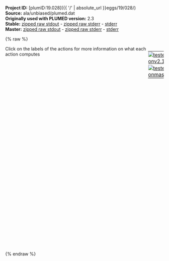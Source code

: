 **Project ID:** [plumID:19.028]({{ '/' | absolute_url }}eggs/19/028/)  
**Source:** ala/unbiased/plumed.dat  
**Originally used with PLUMED version:** 2.3  
**Stable:** [zipped raw stdout](plumed.dat.plumed.stdout.txt.zip) - [zipped raw stderr](plumed.dat.plumed.stderr.txt.zip) - [stderr](plumed.dat.plumed.stderr)  
**Master:** [zipped raw stdout](plumed.dat.plumed_master.stdout.txt.zip) - [zipped raw stderr](plumed.dat.plumed_master.stderr.txt.zip) - [stderr](plumed.dat.plumed_master.stderr)  

{% raw %}
<div style="width: 100%; float:left">
<div style="width: 90%; float:left" id="value_details_data/ala/unbiased/plumed.dat"> Click on the labels of the actions for more information on what each action computes </div>
<div style="width: 10%; float:left"><table><tr><td style="padding:1px"><a href="plumed.dat.plumed.stderr"><img src="https://img.shields.io/badge/v2.10-passing-green.svg" alt="tested onv2.10" /></a></td></tr><tr><td style="padding:1px"><a href="plumed.dat.plumed_master.stderr"><img src="https://img.shields.io/badge/master-passing-green.svg" alt="tested onmaster" /></a></td></tr></table></div></div>
<pre style="width=97%;">
<b name="data/ala/unbiased/plumed.datphi" onclick='showPath("data/ala/unbiased/plumed.dat","data/ala/unbiased/plumed.datphi","data/ala/unbiased/plumed.datphi","black")'>phi</b><span style="display:none;" id="data/ala/unbiased/plumed.datphi">The TORSION action with label <b>phi</b> calculates the following quantities:<table  align="center" frame="void" width="95%" cellpadding="5%"><tr><td width="5%"><b> Quantity </b>  </td><td width="5%"><b> Type </b>  </td><td><b> Description </b> </td></tr><tr><td width="5%">phi</td><td width="5%"><font color="black">scalar</font></td><td>the TORSION involving these atoms</td></tr></table></span>:   <span class="plumedtooltip" style="color:green">TORSION<span class="right">Calculate a torsional angle. <a href="https://www.plumed.org/doc-master/user-doc/html/_t_o_r_s_i_o_n.html" style="color:green">More details</a><i></i></span></span> <span class="plumedtooltip">ATOMS<span class="right">the four atoms involved in the torsional angle<i></i></span></span>=5,7,9,15       <span class="plumedtooltip">NOPBC<span class="right"> ignore the periodic boundary conditions when calculating distances<i></i></span></span>
<b name="data/ala/unbiased/plumed.datpsi" onclick='showPath("data/ala/unbiased/plumed.dat","data/ala/unbiased/plumed.datpsi","data/ala/unbiased/plumed.datpsi","black")'>psi</b><span style="display:none;" id="data/ala/unbiased/plumed.datpsi">The TORSION action with label <b>psi</b> calculates the following quantities:<table  align="center" frame="void" width="95%" cellpadding="5%"><tr><td width="5%"><b> Quantity </b>  </td><td width="5%"><b> Type </b>  </td><td><b> Description </b> </td></tr><tr><td width="5%">psi</td><td width="5%"><font color="black">scalar</font></td><td>the TORSION involving these atoms</td></tr></table></span>:   <span class="plumedtooltip" style="color:green">TORSION<span class="right">Calculate a torsional angle. <a href="https://www.plumed.org/doc-master/user-doc/html/_t_o_r_s_i_o_n.html" style="color:green">More details</a><i></i></span></span> <span class="plumedtooltip">ATOMS<span class="right">the four atoms involved in the torsional angle<i></i></span></span>=7,9,15,17      <span class="plumedtooltip">NOPBC<span class="right"> ignore the periodic boundary conditions when calculating distances<i></i></span></span>
<br/><span id="data/ala/unbiased/plumed.datab1_phi_short"><span class="plumedtooltip" style="color:green">ALPHABETA<span class="right">Calculate the alpha beta CV This action is <a class="toggler" href='javascript:;' onclick='toggleDisplay("data/ala/unbiased/plumed.datab1_phi");'>a shortcut</a>. <a href="https://www.plumed.org/doc-master/user-doc/html/_a_l_p_h_a_b_e_t_a.html">More details</a><i></i></span></span> <span class="plumedtooltip">ATOMS1<span class="right">the atoms involved for each of the torsions you wish to calculate<i></i></span></span>=5,7,9,15 <span class="plumedtooltip">REFERENCE<span class="right">the reference values for each of the torsional angles<i></i></span></span>=0 <span class="plumedtooltip">LABEL<span class="right">a label for the action so that its output can be referenced in the input to other actions<i></i></span></span>=<b name="data/ala/unbiased/plumed.datab1_phi" onclick='showPath("data/ala/unbiased/plumed.dat","data/ala/unbiased/plumed.datab1_phi","data/ala/unbiased/plumed.datab1_phi_shortcut","black")'>ab1_phi</b><span style="display:none;" id="data/ala/unbiased/plumed.datab1_phi_shortcut">The ALPHABETA action with label <b>ab1_phi</b> calculates the following quantities:<table  align="center" frame="void" width="95%" cellpadding="5%"><tr><td width="5%"><b> Quantity </b>  </td><td width="5%"><b> Type </b>  </td><td><b> Description </b> </td></tr><tr><td width="5%">ab1_phi</td><td width="5%"><font color="black">scalar</font></td><td>the alpha beta CV</td></tr></table></span>
</span><span id="data/ala/unbiased/plumed.datab1_phi_long" style="display:none;"><span style="color:blue" class="comment"># PLUMED interprets the command:
</span><span class="toggler" style="color:red" onclick='toggleDisplay("data/ala/unbiased/plumed.datab1_phi")'># ALPHABETA ATOMS1=5,7,9,15 REFERENCE=0 LABEL=ab1_phi</span>
<span style="color:blue" class="comment"># as follows (Click the red comment above to revert to the short version of the input):</span>
<b name="data/ala/unbiased/plumed.datab1_phi_torsions" onclick='showPath("data/ala/unbiased/plumed.dat","data/ala/unbiased/plumed.datab1_phi_torsions","data/ala/unbiased/plumed.datab1_phi_torsions","blue")'>ab1_phi_torsions</b><span style="display:none;" id="data/ala/unbiased/plumed.datab1_phi_torsions">The TORSION action with label <b>ab1_phi_torsions</b> calculates the following quantities:<table  align="center" frame="void" width="95%" cellpadding="5%"><tr><td width="5%"><b> Quantity </b>  </td><td width="5%"><b> Type </b>  </td><td><b> Description </b> </td></tr><tr><td width="5%">ab1_phi_torsions</td><td width="5%"><font color="blue">vector</font></td><td>the TORSION for each set of specified atoms</td></tr></table></span>: <span class="plumedtooltip" style="color:green">TORSION<span class="right">Calculate a torsional angle. <a href="https://www.plumed.org/doc-master/user-doc/html/_t_o_r_s_i_o_n.html" style="color:green">More details</a><i></i></span></span>  <span class="plumedtooltip">ATOMS1<span class="right">the four atoms involved in the torsional angle<i></i></span></span>=5,7,9,15
<b name="data/ala/unbiased/plumed.datab1_phi_ref" onclick='showPath("data/ala/unbiased/plumed.dat","data/ala/unbiased/plumed.datab1_phi_ref","data/ala/unbiased/plumed.datab1_phi_ref","black")'>ab1_phi_ref</b><span style="display:none;" id="data/ala/unbiased/plumed.datab1_phi_ref">The CONSTANT action with label <b>ab1_phi_ref</b> calculates the following quantities:<table  align="center" frame="void" width="95%" cellpadding="5%"><tr><td width="5%"><b> Quantity </b>  </td><td width="5%"><b> Type </b>  </td><td><b> Description </b> </td></tr><tr><td width="5%">ab1_phi_ref</td><td width="5%"><font color="black">scalar</font></td><td>the constant value that was read from the plumed input</td></tr></table></span>: <span class="plumedtooltip" style="color:green">CONSTANT<span class="right">Create a constant value that can be passed to actions <a href="https://www.plumed.org/doc-master/user-doc/html/_c_o_n_s_t_a_n_t.html" style="color:green">More details</a><i></i></span></span> <span class="plumedtooltip">VALUES<span class="right">the numbers that are in your constant value<i></i></span></span>=0
<b name="data/ala/unbiased/plumed.datab1_phi_coeff" onclick='showPath("data/ala/unbiased/plumed.dat","data/ala/unbiased/plumed.datab1_phi_coeff","data/ala/unbiased/plumed.datab1_phi_coeff","black")'>ab1_phi_coeff</b><span style="display:none;" id="data/ala/unbiased/plumed.datab1_phi_coeff">The CONSTANT action with label <b>ab1_phi_coeff</b> calculates the following quantities:<table  align="center" frame="void" width="95%" cellpadding="5%"><tr><td width="5%"><b> Quantity </b>  </td><td width="5%"><b> Type </b>  </td><td><b> Description </b> </td></tr><tr><td width="5%">ab1_phi_coeff</td><td width="5%"><font color="black">scalar</font></td><td>the constant value that was read from the plumed input</td></tr></table></span>: <span class="plumedtooltip" style="color:green">CONSTANT<span class="right">Create a constant value that can be passed to actions <a href="https://www.plumed.org/doc-master/user-doc/html/_c_o_n_s_t_a_n_t.html" style="color:green">More details</a><i></i></span></span> <span class="plumedtooltip">VALUES<span class="right">the numbers that are in your constant value<i></i></span></span>=1
<b name="data/ala/unbiased/plumed.datab1_phi_comb" onclick='showPath("data/ala/unbiased/plumed.dat","data/ala/unbiased/plumed.datab1_phi_comb","data/ala/unbiased/plumed.datab1_phi_comb","blue")'>ab1_phi_comb</b><span style="display:none;" id="data/ala/unbiased/plumed.datab1_phi_comb">The COMBINE action with label <b>ab1_phi_comb</b> calculates the following quantities:<table  align="center" frame="void" width="95%" cellpadding="5%"><tr><td width="5%"><b> Quantity </b>  </td><td width="5%"><b> Type </b>  </td><td><b> Description </b> </td></tr><tr><td width="5%">ab1_phi_comb</td><td width="5%"><font color="blue">vector</font></td><td>the vector obtained by doing an element-wise application of a linear compbination to the input vectors</td></tr></table></span>: <span class="plumedtooltip" style="color:green">COMBINE<span class="right">Calculate a polynomial combination of a set of other variables. <a href="https://www.plumed.org/doc-master/user-doc/html/_c_o_m_b_i_n_e.html" style="color:green">More details</a><i></i></span></span> <span class="plumedtooltip">ARG<span class="right">the values input to this function<i></i></span></span>=<b name="data/ala/unbiased/plumed.datab1_phi_torsions">ab1_phi_torsions</b>,<b name="data/ala/unbiased/plumed.datab1_phi_ref">ab1_phi_ref</b> <span class="plumedtooltip">COEFFICIENTS<span class="right"> the coefficients of the arguments in your function<i></i></span></span>=1,-1 <span class="plumedtooltip">PERIODIC<span class="right">if the output of your function is periodic then you should specify the periodicity of the function<i></i></span></span>=NO
<b name="data/ala/unbiased/plumed.datab1_phi_cos" onclick='showPath("data/ala/unbiased/plumed.dat","data/ala/unbiased/plumed.datab1_phi_cos","data/ala/unbiased/plumed.datab1_phi_cos","blue")'>ab1_phi_cos</b><span style="display:none;" id="data/ala/unbiased/plumed.datab1_phi_cos">The CUSTOM action with label <b>ab1_phi_cos</b> calculates the following quantities:<table  align="center" frame="void" width="95%" cellpadding="5%"><tr><td width="5%"><b> Quantity </b>  </td><td width="5%"><b> Type </b>  </td><td><b> Description </b> </td></tr><tr><td width="5%">ab1_phi_cos</td><td width="5%"><font color="blue">vector</font></td><td>the vector obtained by doing an element-wise application of an arbitrary function to the input vectors</td></tr></table></span>: <span class="plumedtooltip" style="color:green">CUSTOM<span class="right">Calculate a combination of variables using a custom expression. <a href="https://www.plumed.org/doc-master/user-doc/html/_c_u_s_t_o_m.html" style="color:green">More details</a><i></i></span></span> <span class="plumedtooltip">ARG<span class="right">the values input to this function<i></i></span></span>=<b name="data/ala/unbiased/plumed.datab1_phi_comb">ab1_phi_comb</b>,<b name="data/ala/unbiased/plumed.datab1_phi_coeff">ab1_phi_coeff</b> <span class="plumedtooltip">FUNC<span class="right">the function you wish to evaluate<i></i></span></span>=y*(0.5+0.5*cos(x)) <span class="plumedtooltip">PERIODIC<span class="right">if the output of your function is periodic then you should specify the periodicity of the function<i></i></span></span>=NO
<b name="data/ala/unbiased/plumed.datab1_phi" onclick='showPath("data/ala/unbiased/plumed.dat","data/ala/unbiased/plumed.datab1_phi","data/ala/unbiased/plumed.datab1_phi","black")'>ab1_phi</b><span style="display:none;" id="data/ala/unbiased/plumed.datab1_phi">The SUM action with label <b>ab1_phi</b> calculates the following quantities:<table  align="center" frame="void" width="95%" cellpadding="5%"><tr><td width="5%"><b> Quantity </b>  </td><td width="5%"><b> Type </b>  </td><td><b> Description </b> </td></tr><tr><td width="5%">ab1_phi</td><td width="5%"><font color="black">scalar</font></td><td>the sum of all the elements in the input vector</td></tr></table></span>: <span class="plumedtooltip" style="color:green">SUM<span class="right">Calculate the sum of the arguments <a href="https://www.plumed.org/doc-master/user-doc/html/_s_u_m.html" style="color:green">More details</a><i></i></span></span> <span class="plumedtooltip">ARG<span class="right">the values input to this function<i></i></span></span>=<b name="data/ala/unbiased/plumed.datab1_phi_cos">ab1_phi_cos</b> <span class="plumedtooltip">PERIODIC<span class="right">if the output of your function is periodic then you should specify the periodicity of the function<i></i></span></span>=NO
<span style="color:blue"># --- End of included input --- </span></span><span id="data/ala/unbiased/plumed.datab2_phi_short"><span class="plumedtooltip" style="color:green">ALPHABETA<span class="right">Calculate the alpha beta CV This action is <a class="toggler" href='javascript:;' onclick='toggleDisplay("data/ala/unbiased/plumed.datab2_phi");'>a shortcut</a>. <a href="https://www.plumed.org/doc-master/user-doc/html/_a_l_p_h_a_b_e_t_a.html">More details</a><i></i></span></span> <span class="plumedtooltip">ATOMS1<span class="right">the atoms involved for each of the torsions you wish to calculate<i></i></span></span>=5,7,9,15 <span class="plumedtooltip">REFERENCE<span class="right">the reference values for each of the torsional angles<i></i></span></span>=-1.5708 <span class="plumedtooltip">LABEL<span class="right">a label for the action so that its output can be referenced in the input to other actions<i></i></span></span>=<b name="data/ala/unbiased/plumed.datab2_phi" onclick='showPath("data/ala/unbiased/plumed.dat","data/ala/unbiased/plumed.datab2_phi","data/ala/unbiased/plumed.datab2_phi_shortcut","black")'>ab2_phi</b><span style="display:none;" id="data/ala/unbiased/plumed.datab2_phi_shortcut">The ALPHABETA action with label <b>ab2_phi</b> calculates the following quantities:<table  align="center" frame="void" width="95%" cellpadding="5%"><tr><td width="5%"><b> Quantity </b>  </td><td width="5%"><b> Type </b>  </td><td><b> Description </b> </td></tr><tr><td width="5%">ab2_phi</td><td width="5%"><font color="black">scalar</font></td><td>the alpha beta CV</td></tr></table></span>
</span><span id="data/ala/unbiased/plumed.datab2_phi_long" style="display:none;"><span style="color:blue" class="comment"># PLUMED interprets the command:
</span><span class="toggler" style="color:red" onclick='toggleDisplay("data/ala/unbiased/plumed.datab2_phi")'># ALPHABETA ATOMS1=5,7,9,15 REFERENCE=-1.5708 LABEL=ab2_phi</span>
<span style="color:blue" class="comment"># as follows (Click the red comment above to revert to the short version of the input):</span>
<b name="data/ala/unbiased/plumed.datab2_phi_torsions" onclick='showPath("data/ala/unbiased/plumed.dat","data/ala/unbiased/plumed.datab2_phi_torsions","data/ala/unbiased/plumed.datab2_phi_torsions","blue")'>ab2_phi_torsions</b><span style="display:none;" id="data/ala/unbiased/plumed.datab2_phi_torsions">The TORSION action with label <b>ab2_phi_torsions</b> calculates the following quantities:<table  align="center" frame="void" width="95%" cellpadding="5%"><tr><td width="5%"><b> Quantity </b>  </td><td width="5%"><b> Type </b>  </td><td><b> Description </b> </td></tr><tr><td width="5%">ab2_phi_torsions</td><td width="5%"><font color="blue">vector</font></td><td>the TORSION for each set of specified atoms</td></tr></table></span>: <span class="plumedtooltip" style="color:green">TORSION<span class="right">Calculate a torsional angle. <a href="https://www.plumed.org/doc-master/user-doc/html/_t_o_r_s_i_o_n.html" style="color:green">More details</a><i></i></span></span>  <span class="plumedtooltip">ATOMS1<span class="right">the four atoms involved in the torsional angle<i></i></span></span>=5,7,9,15
<b name="data/ala/unbiased/plumed.datab2_phi_ref" onclick='showPath("data/ala/unbiased/plumed.dat","data/ala/unbiased/plumed.datab2_phi_ref","data/ala/unbiased/plumed.datab2_phi_ref","black")'>ab2_phi_ref</b><span style="display:none;" id="data/ala/unbiased/plumed.datab2_phi_ref">The CONSTANT action with label <b>ab2_phi_ref</b> calculates the following quantities:<table  align="center" frame="void" width="95%" cellpadding="5%"><tr><td width="5%"><b> Quantity </b>  </td><td width="5%"><b> Type </b>  </td><td><b> Description </b> </td></tr><tr><td width="5%">ab2_phi_ref</td><td width="5%"><font color="black">scalar</font></td><td>the constant value that was read from the plumed input</td></tr></table></span>: <span class="plumedtooltip" style="color:green">CONSTANT<span class="right">Create a constant value that can be passed to actions <a href="https://www.plumed.org/doc-master/user-doc/html/_c_o_n_s_t_a_n_t.html" style="color:green">More details</a><i></i></span></span> <span class="plumedtooltip">VALUES<span class="right">the numbers that are in your constant value<i></i></span></span>=-1.5708
<b name="data/ala/unbiased/plumed.datab2_phi_coeff" onclick='showPath("data/ala/unbiased/plumed.dat","data/ala/unbiased/plumed.datab2_phi_coeff","data/ala/unbiased/plumed.datab2_phi_coeff","black")'>ab2_phi_coeff</b><span style="display:none;" id="data/ala/unbiased/plumed.datab2_phi_coeff">The CONSTANT action with label <b>ab2_phi_coeff</b> calculates the following quantities:<table  align="center" frame="void" width="95%" cellpadding="5%"><tr><td width="5%"><b> Quantity </b>  </td><td width="5%"><b> Type </b>  </td><td><b> Description </b> </td></tr><tr><td width="5%">ab2_phi_coeff</td><td width="5%"><font color="black">scalar</font></td><td>the constant value that was read from the plumed input</td></tr></table></span>: <span class="plumedtooltip" style="color:green">CONSTANT<span class="right">Create a constant value that can be passed to actions <a href="https://www.plumed.org/doc-master/user-doc/html/_c_o_n_s_t_a_n_t.html" style="color:green">More details</a><i></i></span></span> <span class="plumedtooltip">VALUES<span class="right">the numbers that are in your constant value<i></i></span></span>=1
<b name="data/ala/unbiased/plumed.datab2_phi_comb" onclick='showPath("data/ala/unbiased/plumed.dat","data/ala/unbiased/plumed.datab2_phi_comb","data/ala/unbiased/plumed.datab2_phi_comb","blue")'>ab2_phi_comb</b><span style="display:none;" id="data/ala/unbiased/plumed.datab2_phi_comb">The COMBINE action with label <b>ab2_phi_comb</b> calculates the following quantities:<table  align="center" frame="void" width="95%" cellpadding="5%"><tr><td width="5%"><b> Quantity </b>  </td><td width="5%"><b> Type </b>  </td><td><b> Description </b> </td></tr><tr><td width="5%">ab2_phi_comb</td><td width="5%"><font color="blue">vector</font></td><td>the vector obtained by doing an element-wise application of a linear compbination to the input vectors</td></tr></table></span>: <span class="plumedtooltip" style="color:green">COMBINE<span class="right">Calculate a polynomial combination of a set of other variables. <a href="https://www.plumed.org/doc-master/user-doc/html/_c_o_m_b_i_n_e.html" style="color:green">More details</a><i></i></span></span> <span class="plumedtooltip">ARG<span class="right">the values input to this function<i></i></span></span>=<b name="data/ala/unbiased/plumed.datab2_phi_torsions">ab2_phi_torsions</b>,<b name="data/ala/unbiased/plumed.datab2_phi_ref">ab2_phi_ref</b> <span class="plumedtooltip">COEFFICIENTS<span class="right"> the coefficients of the arguments in your function<i></i></span></span>=1,-1 <span class="plumedtooltip">PERIODIC<span class="right">if the output of your function is periodic then you should specify the periodicity of the function<i></i></span></span>=NO
<b name="data/ala/unbiased/plumed.datab2_phi_cos" onclick='showPath("data/ala/unbiased/plumed.dat","data/ala/unbiased/plumed.datab2_phi_cos","data/ala/unbiased/plumed.datab2_phi_cos","blue")'>ab2_phi_cos</b><span style="display:none;" id="data/ala/unbiased/plumed.datab2_phi_cos">The CUSTOM action with label <b>ab2_phi_cos</b> calculates the following quantities:<table  align="center" frame="void" width="95%" cellpadding="5%"><tr><td width="5%"><b> Quantity </b>  </td><td width="5%"><b> Type </b>  </td><td><b> Description </b> </td></tr><tr><td width="5%">ab2_phi_cos</td><td width="5%"><font color="blue">vector</font></td><td>the vector obtained by doing an element-wise application of an arbitrary function to the input vectors</td></tr></table></span>: <span class="plumedtooltip" style="color:green">CUSTOM<span class="right">Calculate a combination of variables using a custom expression. <a href="https://www.plumed.org/doc-master/user-doc/html/_c_u_s_t_o_m.html" style="color:green">More details</a><i></i></span></span> <span class="plumedtooltip">ARG<span class="right">the values input to this function<i></i></span></span>=<b name="data/ala/unbiased/plumed.datab2_phi_comb">ab2_phi_comb</b>,<b name="data/ala/unbiased/plumed.datab2_phi_coeff">ab2_phi_coeff</b> <span class="plumedtooltip">FUNC<span class="right">the function you wish to evaluate<i></i></span></span>=y*(0.5+0.5*cos(x)) <span class="plumedtooltip">PERIODIC<span class="right">if the output of your function is periodic then you should specify the periodicity of the function<i></i></span></span>=NO
<b name="data/ala/unbiased/plumed.datab2_phi" onclick='showPath("data/ala/unbiased/plumed.dat","data/ala/unbiased/plumed.datab2_phi","data/ala/unbiased/plumed.datab2_phi","black")'>ab2_phi</b><span style="display:none;" id="data/ala/unbiased/plumed.datab2_phi">The SUM action with label <b>ab2_phi</b> calculates the following quantities:<table  align="center" frame="void" width="95%" cellpadding="5%"><tr><td width="5%"><b> Quantity </b>  </td><td width="5%"><b> Type </b>  </td><td><b> Description </b> </td></tr><tr><td width="5%">ab2_phi</td><td width="5%"><font color="black">scalar</font></td><td>the sum of all the elements in the input vector</td></tr></table></span>: <span class="plumedtooltip" style="color:green">SUM<span class="right">Calculate the sum of the arguments <a href="https://www.plumed.org/doc-master/user-doc/html/_s_u_m.html" style="color:green">More details</a><i></i></span></span> <span class="plumedtooltip">ARG<span class="right">the values input to this function<i></i></span></span>=<b name="data/ala/unbiased/plumed.datab2_phi_cos">ab2_phi_cos</b> <span class="plumedtooltip">PERIODIC<span class="right">if the output of your function is periodic then you should specify the periodicity of the function<i></i></span></span>=NO
<span style="color:blue"># --- End of included input --- </span></span><span id="data/ala/unbiased/plumed.datab1_psi_short"><span class="plumedtooltip" style="color:green">ALPHABETA<span class="right">Calculate the alpha beta CV This action is <a class="toggler" href='javascript:;' onclick='toggleDisplay("data/ala/unbiased/plumed.datab1_psi");'>a shortcut</a>. <a href="https://www.plumed.org/doc-master/user-doc/html/_a_l_p_h_a_b_e_t_a.html">More details</a><i></i></span></span> <span class="plumedtooltip">ATOMS1<span class="right">the atoms involved for each of the torsions you wish to calculate<i></i></span></span>=7,9,15,17 <span class="plumedtooltip">REFERENCE<span class="right">the reference values for each of the torsional angles<i></i></span></span>=0 <span class="plumedtooltip">LABEL<span class="right">a label for the action so that its output can be referenced in the input to other actions<i></i></span></span>=<b name="data/ala/unbiased/plumed.datab1_psi" onclick='showPath("data/ala/unbiased/plumed.dat","data/ala/unbiased/plumed.datab1_psi","data/ala/unbiased/plumed.datab1_psi_shortcut","black")'>ab1_psi</b><span style="display:none;" id="data/ala/unbiased/plumed.datab1_psi_shortcut">The ALPHABETA action with label <b>ab1_psi</b> calculates the following quantities:<table  align="center" frame="void" width="95%" cellpadding="5%"><tr><td width="5%"><b> Quantity </b>  </td><td width="5%"><b> Type </b>  </td><td><b> Description </b> </td></tr><tr><td width="5%">ab1_psi</td><td width="5%"><font color="black">scalar</font></td><td>the alpha beta CV</td></tr></table></span>
</span><span id="data/ala/unbiased/plumed.datab1_psi_long" style="display:none;"><span style="color:blue" class="comment"># PLUMED interprets the command:
</span><span class="toggler" style="color:red" onclick='toggleDisplay("data/ala/unbiased/plumed.datab1_psi")'># ALPHABETA ATOMS1=7,9,15,17 REFERENCE=0 LABEL=ab1_psi</span>
<span style="color:blue" class="comment"># as follows (Click the red comment above to revert to the short version of the input):</span>
<b name="data/ala/unbiased/plumed.datab1_psi_torsions" onclick='showPath("data/ala/unbiased/plumed.dat","data/ala/unbiased/plumed.datab1_psi_torsions","data/ala/unbiased/plumed.datab1_psi_torsions","blue")'>ab1_psi_torsions</b><span style="display:none;" id="data/ala/unbiased/plumed.datab1_psi_torsions">The TORSION action with label <b>ab1_psi_torsions</b> calculates the following quantities:<table  align="center" frame="void" width="95%" cellpadding="5%"><tr><td width="5%"><b> Quantity </b>  </td><td width="5%"><b> Type </b>  </td><td><b> Description </b> </td></tr><tr><td width="5%">ab1_psi_torsions</td><td width="5%"><font color="blue">vector</font></td><td>the TORSION for each set of specified atoms</td></tr></table></span>: <span class="plumedtooltip" style="color:green">TORSION<span class="right">Calculate a torsional angle. <a href="https://www.plumed.org/doc-master/user-doc/html/_t_o_r_s_i_o_n.html" style="color:green">More details</a><i></i></span></span>  <span class="plumedtooltip">ATOMS1<span class="right">the four atoms involved in the torsional angle<i></i></span></span>=7,9,15,17
<b name="data/ala/unbiased/plumed.datab1_psi_ref" onclick='showPath("data/ala/unbiased/plumed.dat","data/ala/unbiased/plumed.datab1_psi_ref","data/ala/unbiased/plumed.datab1_psi_ref","black")'>ab1_psi_ref</b><span style="display:none;" id="data/ala/unbiased/plumed.datab1_psi_ref">The CONSTANT action with label <b>ab1_psi_ref</b> calculates the following quantities:<table  align="center" frame="void" width="95%" cellpadding="5%"><tr><td width="5%"><b> Quantity </b>  </td><td width="5%"><b> Type </b>  </td><td><b> Description </b> </td></tr><tr><td width="5%">ab1_psi_ref</td><td width="5%"><font color="black">scalar</font></td><td>the constant value that was read from the plumed input</td></tr></table></span>: <span class="plumedtooltip" style="color:green">CONSTANT<span class="right">Create a constant value that can be passed to actions <a href="https://www.plumed.org/doc-master/user-doc/html/_c_o_n_s_t_a_n_t.html" style="color:green">More details</a><i></i></span></span> <span class="plumedtooltip">VALUES<span class="right">the numbers that are in your constant value<i></i></span></span>=0
<b name="data/ala/unbiased/plumed.datab1_psi_coeff" onclick='showPath("data/ala/unbiased/plumed.dat","data/ala/unbiased/plumed.datab1_psi_coeff","data/ala/unbiased/plumed.datab1_psi_coeff","black")'>ab1_psi_coeff</b><span style="display:none;" id="data/ala/unbiased/plumed.datab1_psi_coeff">The CONSTANT action with label <b>ab1_psi_coeff</b> calculates the following quantities:<table  align="center" frame="void" width="95%" cellpadding="5%"><tr><td width="5%"><b> Quantity </b>  </td><td width="5%"><b> Type </b>  </td><td><b> Description </b> </td></tr><tr><td width="5%">ab1_psi_coeff</td><td width="5%"><font color="black">scalar</font></td><td>the constant value that was read from the plumed input</td></tr></table></span>: <span class="plumedtooltip" style="color:green">CONSTANT<span class="right">Create a constant value that can be passed to actions <a href="https://www.plumed.org/doc-master/user-doc/html/_c_o_n_s_t_a_n_t.html" style="color:green">More details</a><i></i></span></span> <span class="plumedtooltip">VALUES<span class="right">the numbers that are in your constant value<i></i></span></span>=1
<b name="data/ala/unbiased/plumed.datab1_psi_comb" onclick='showPath("data/ala/unbiased/plumed.dat","data/ala/unbiased/plumed.datab1_psi_comb","data/ala/unbiased/plumed.datab1_psi_comb","blue")'>ab1_psi_comb</b><span style="display:none;" id="data/ala/unbiased/plumed.datab1_psi_comb">The COMBINE action with label <b>ab1_psi_comb</b> calculates the following quantities:<table  align="center" frame="void" width="95%" cellpadding="5%"><tr><td width="5%"><b> Quantity </b>  </td><td width="5%"><b> Type </b>  </td><td><b> Description </b> </td></tr><tr><td width="5%">ab1_psi_comb</td><td width="5%"><font color="blue">vector</font></td><td>the vector obtained by doing an element-wise application of a linear compbination to the input vectors</td></tr></table></span>: <span class="plumedtooltip" style="color:green">COMBINE<span class="right">Calculate a polynomial combination of a set of other variables. <a href="https://www.plumed.org/doc-master/user-doc/html/_c_o_m_b_i_n_e.html" style="color:green">More details</a><i></i></span></span> <span class="plumedtooltip">ARG<span class="right">the values input to this function<i></i></span></span>=<b name="data/ala/unbiased/plumed.datab1_psi_torsions">ab1_psi_torsions</b>,<b name="data/ala/unbiased/plumed.datab1_psi_ref">ab1_psi_ref</b> <span class="plumedtooltip">COEFFICIENTS<span class="right"> the coefficients of the arguments in your function<i></i></span></span>=1,-1 <span class="plumedtooltip">PERIODIC<span class="right">if the output of your function is periodic then you should specify the periodicity of the function<i></i></span></span>=NO
<b name="data/ala/unbiased/plumed.datab1_psi_cos" onclick='showPath("data/ala/unbiased/plumed.dat","data/ala/unbiased/plumed.datab1_psi_cos","data/ala/unbiased/plumed.datab1_psi_cos","blue")'>ab1_psi_cos</b><span style="display:none;" id="data/ala/unbiased/plumed.datab1_psi_cos">The CUSTOM action with label <b>ab1_psi_cos</b> calculates the following quantities:<table  align="center" frame="void" width="95%" cellpadding="5%"><tr><td width="5%"><b> Quantity </b>  </td><td width="5%"><b> Type </b>  </td><td><b> Description </b> </td></tr><tr><td width="5%">ab1_psi_cos</td><td width="5%"><font color="blue">vector</font></td><td>the vector obtained by doing an element-wise application of an arbitrary function to the input vectors</td></tr></table></span>: <span class="plumedtooltip" style="color:green">CUSTOM<span class="right">Calculate a combination of variables using a custom expression. <a href="https://www.plumed.org/doc-master/user-doc/html/_c_u_s_t_o_m.html" style="color:green">More details</a><i></i></span></span> <span class="plumedtooltip">ARG<span class="right">the values input to this function<i></i></span></span>=<b name="data/ala/unbiased/plumed.datab1_psi_comb">ab1_psi_comb</b>,<b name="data/ala/unbiased/plumed.datab1_psi_coeff">ab1_psi_coeff</b> <span class="plumedtooltip">FUNC<span class="right">the function you wish to evaluate<i></i></span></span>=y*(0.5+0.5*cos(x)) <span class="plumedtooltip">PERIODIC<span class="right">if the output of your function is periodic then you should specify the periodicity of the function<i></i></span></span>=NO
<b name="data/ala/unbiased/plumed.datab1_psi" onclick='showPath("data/ala/unbiased/plumed.dat","data/ala/unbiased/plumed.datab1_psi","data/ala/unbiased/plumed.datab1_psi","black")'>ab1_psi</b><span style="display:none;" id="data/ala/unbiased/plumed.datab1_psi">The SUM action with label <b>ab1_psi</b> calculates the following quantities:<table  align="center" frame="void" width="95%" cellpadding="5%"><tr><td width="5%"><b> Quantity </b>  </td><td width="5%"><b> Type </b>  </td><td><b> Description </b> </td></tr><tr><td width="5%">ab1_psi</td><td width="5%"><font color="black">scalar</font></td><td>the sum of all the elements in the input vector</td></tr></table></span>: <span class="plumedtooltip" style="color:green">SUM<span class="right">Calculate the sum of the arguments <a href="https://www.plumed.org/doc-master/user-doc/html/_s_u_m.html" style="color:green">More details</a><i></i></span></span> <span class="plumedtooltip">ARG<span class="right">the values input to this function<i></i></span></span>=<b name="data/ala/unbiased/plumed.datab1_psi_cos">ab1_psi_cos</b> <span class="plumedtooltip">PERIODIC<span class="right">if the output of your function is periodic then you should specify the periodicity of the function<i></i></span></span>=NO
<span style="color:blue"># --- End of included input --- </span></span><span id="data/ala/unbiased/plumed.datab2_psi_short"><span class="plumedtooltip" style="color:green">ALPHABETA<span class="right">Calculate the alpha beta CV This action is <a class="toggler" href='javascript:;' onclick='toggleDisplay("data/ala/unbiased/plumed.datab2_psi");'>a shortcut</a>. <a href="https://www.plumed.org/doc-master/user-doc/html/_a_l_p_h_a_b_e_t_a.html">More details</a><i></i></span></span> <span class="plumedtooltip">ATOMS1<span class="right">the atoms involved for each of the torsions you wish to calculate<i></i></span></span>=7,9,15,17 <span class="plumedtooltip">REFERENCE<span class="right">the reference values for each of the torsional angles<i></i></span></span>=-1.5708 <span class="plumedtooltip">LABEL<span class="right">a label for the action so that its output can be referenced in the input to other actions<i></i></span></span>=<b name="data/ala/unbiased/plumed.datab2_psi" onclick='showPath("data/ala/unbiased/plumed.dat","data/ala/unbiased/plumed.datab2_psi","data/ala/unbiased/plumed.datab2_psi_shortcut","black")'>ab2_psi</b><span style="display:none;" id="data/ala/unbiased/plumed.datab2_psi_shortcut">The ALPHABETA action with label <b>ab2_psi</b> calculates the following quantities:<table  align="center" frame="void" width="95%" cellpadding="5%"><tr><td width="5%"><b> Quantity </b>  </td><td width="5%"><b> Type </b>  </td><td><b> Description </b> </td></tr><tr><td width="5%">ab2_psi</td><td width="5%"><font color="black">scalar</font></td><td>the alpha beta CV</td></tr></table></span>
</span><span id="data/ala/unbiased/plumed.datab2_psi_long" style="display:none;"><span style="color:blue" class="comment"># PLUMED interprets the command:
</span><span class="toggler" style="color:red" onclick='toggleDisplay("data/ala/unbiased/plumed.datab2_psi")'># ALPHABETA ATOMS1=7,9,15,17 REFERENCE=-1.5708 LABEL=ab2_psi</span>
<span style="color:blue" class="comment"># as follows (Click the red comment above to revert to the short version of the input):</span>
<b name="data/ala/unbiased/plumed.datab2_psi_torsions" onclick='showPath("data/ala/unbiased/plumed.dat","data/ala/unbiased/plumed.datab2_psi_torsions","data/ala/unbiased/plumed.datab2_psi_torsions","blue")'>ab2_psi_torsions</b><span style="display:none;" id="data/ala/unbiased/plumed.datab2_psi_torsions">The TORSION action with label <b>ab2_psi_torsions</b> calculates the following quantities:<table  align="center" frame="void" width="95%" cellpadding="5%"><tr><td width="5%"><b> Quantity </b>  </td><td width="5%"><b> Type </b>  </td><td><b> Description </b> </td></tr><tr><td width="5%">ab2_psi_torsions</td><td width="5%"><font color="blue">vector</font></td><td>the TORSION for each set of specified atoms</td></tr></table></span>: <span class="plumedtooltip" style="color:green">TORSION<span class="right">Calculate a torsional angle. <a href="https://www.plumed.org/doc-master/user-doc/html/_t_o_r_s_i_o_n.html" style="color:green">More details</a><i></i></span></span>  <span class="plumedtooltip">ATOMS1<span class="right">the four atoms involved in the torsional angle<i></i></span></span>=7,9,15,17
<b name="data/ala/unbiased/plumed.datab2_psi_ref" onclick='showPath("data/ala/unbiased/plumed.dat","data/ala/unbiased/plumed.datab2_psi_ref","data/ala/unbiased/plumed.datab2_psi_ref","black")'>ab2_psi_ref</b><span style="display:none;" id="data/ala/unbiased/plumed.datab2_psi_ref">The CONSTANT action with label <b>ab2_psi_ref</b> calculates the following quantities:<table  align="center" frame="void" width="95%" cellpadding="5%"><tr><td width="5%"><b> Quantity </b>  </td><td width="5%"><b> Type </b>  </td><td><b> Description </b> </td></tr><tr><td width="5%">ab2_psi_ref</td><td width="5%"><font color="black">scalar</font></td><td>the constant value that was read from the plumed input</td></tr></table></span>: <span class="plumedtooltip" style="color:green">CONSTANT<span class="right">Create a constant value that can be passed to actions <a href="https://www.plumed.org/doc-master/user-doc/html/_c_o_n_s_t_a_n_t.html" style="color:green">More details</a><i></i></span></span> <span class="plumedtooltip">VALUES<span class="right">the numbers that are in your constant value<i></i></span></span>=-1.5708
<b name="data/ala/unbiased/plumed.datab2_psi_coeff" onclick='showPath("data/ala/unbiased/plumed.dat","data/ala/unbiased/plumed.datab2_psi_coeff","data/ala/unbiased/plumed.datab2_psi_coeff","black")'>ab2_psi_coeff</b><span style="display:none;" id="data/ala/unbiased/plumed.datab2_psi_coeff">The CONSTANT action with label <b>ab2_psi_coeff</b> calculates the following quantities:<table  align="center" frame="void" width="95%" cellpadding="5%"><tr><td width="5%"><b> Quantity </b>  </td><td width="5%"><b> Type </b>  </td><td><b> Description </b> </td></tr><tr><td width="5%">ab2_psi_coeff</td><td width="5%"><font color="black">scalar</font></td><td>the constant value that was read from the plumed input</td></tr></table></span>: <span class="plumedtooltip" style="color:green">CONSTANT<span class="right">Create a constant value that can be passed to actions <a href="https://www.plumed.org/doc-master/user-doc/html/_c_o_n_s_t_a_n_t.html" style="color:green">More details</a><i></i></span></span> <span class="plumedtooltip">VALUES<span class="right">the numbers that are in your constant value<i></i></span></span>=1
<b name="data/ala/unbiased/plumed.datab2_psi_comb" onclick='showPath("data/ala/unbiased/plumed.dat","data/ala/unbiased/plumed.datab2_psi_comb","data/ala/unbiased/plumed.datab2_psi_comb","blue")'>ab2_psi_comb</b><span style="display:none;" id="data/ala/unbiased/plumed.datab2_psi_comb">The COMBINE action with label <b>ab2_psi_comb</b> calculates the following quantities:<table  align="center" frame="void" width="95%" cellpadding="5%"><tr><td width="5%"><b> Quantity </b>  </td><td width="5%"><b> Type </b>  </td><td><b> Description </b> </td></tr><tr><td width="5%">ab2_psi_comb</td><td width="5%"><font color="blue">vector</font></td><td>the vector obtained by doing an element-wise application of a linear compbination to the input vectors</td></tr></table></span>: <span class="plumedtooltip" style="color:green">COMBINE<span class="right">Calculate a polynomial combination of a set of other variables. <a href="https://www.plumed.org/doc-master/user-doc/html/_c_o_m_b_i_n_e.html" style="color:green">More details</a><i></i></span></span> <span class="plumedtooltip">ARG<span class="right">the values input to this function<i></i></span></span>=<b name="data/ala/unbiased/plumed.datab2_psi_torsions">ab2_psi_torsions</b>,<b name="data/ala/unbiased/plumed.datab2_psi_ref">ab2_psi_ref</b> <span class="plumedtooltip">COEFFICIENTS<span class="right"> the coefficients of the arguments in your function<i></i></span></span>=1,-1 <span class="plumedtooltip">PERIODIC<span class="right">if the output of your function is periodic then you should specify the periodicity of the function<i></i></span></span>=NO
<b name="data/ala/unbiased/plumed.datab2_psi_cos" onclick='showPath("data/ala/unbiased/plumed.dat","data/ala/unbiased/plumed.datab2_psi_cos","data/ala/unbiased/plumed.datab2_psi_cos","blue")'>ab2_psi_cos</b><span style="display:none;" id="data/ala/unbiased/plumed.datab2_psi_cos">The CUSTOM action with label <b>ab2_psi_cos</b> calculates the following quantities:<table  align="center" frame="void" width="95%" cellpadding="5%"><tr><td width="5%"><b> Quantity </b>  </td><td width="5%"><b> Type </b>  </td><td><b> Description </b> </td></tr><tr><td width="5%">ab2_psi_cos</td><td width="5%"><font color="blue">vector</font></td><td>the vector obtained by doing an element-wise application of an arbitrary function to the input vectors</td></tr></table></span>: <span class="plumedtooltip" style="color:green">CUSTOM<span class="right">Calculate a combination of variables using a custom expression. <a href="https://www.plumed.org/doc-master/user-doc/html/_c_u_s_t_o_m.html" style="color:green">More details</a><i></i></span></span> <span class="plumedtooltip">ARG<span class="right">the values input to this function<i></i></span></span>=<b name="data/ala/unbiased/plumed.datab2_psi_comb">ab2_psi_comb</b>,<b name="data/ala/unbiased/plumed.datab2_psi_coeff">ab2_psi_coeff</b> <span class="plumedtooltip">FUNC<span class="right">the function you wish to evaluate<i></i></span></span>=y*(0.5+0.5*cos(x)) <span class="plumedtooltip">PERIODIC<span class="right">if the output of your function is periodic then you should specify the periodicity of the function<i></i></span></span>=NO
<b name="data/ala/unbiased/plumed.datab2_psi" onclick='showPath("data/ala/unbiased/plumed.dat","data/ala/unbiased/plumed.datab2_psi","data/ala/unbiased/plumed.datab2_psi","black")'>ab2_psi</b><span style="display:none;" id="data/ala/unbiased/plumed.datab2_psi">The SUM action with label <b>ab2_psi</b> calculates the following quantities:<table  align="center" frame="void" width="95%" cellpadding="5%"><tr><td width="5%"><b> Quantity </b>  </td><td width="5%"><b> Type </b>  </td><td><b> Description </b> </td></tr><tr><td width="5%">ab2_psi</td><td width="5%"><font color="black">scalar</font></td><td>the sum of all the elements in the input vector</td></tr></table></span>: <span class="plumedtooltip" style="color:green">SUM<span class="right">Calculate the sum of the arguments <a href="https://www.plumed.org/doc-master/user-doc/html/_s_u_m.html" style="color:green">More details</a><i></i></span></span> <span class="plumedtooltip">ARG<span class="right">the values input to this function<i></i></span></span>=<b name="data/ala/unbiased/plumed.datab2_psi_cos">ab2_psi_cos</b> <span class="plumedtooltip">PERIODIC<span class="right">if the output of your function is periodic then you should specify the periodicity of the function<i></i></span></span>=NO
<span style="color:blue"># --- End of included input --- </span></span><br/><br/><span class="plumedtooltip" style="color:green">COMBINE<span class="right">Calculate a polynomial combination of a set of other variables. <a href="https://www.plumed.org/doc-master/user-doc/html/_c_o_m_b_i_n_e.html" style="color:green">More details</a><i></i></span></span> ...
<span class="plumedtooltip">LABEL<span class="right">a label for the action so that its output can be referenced in the input to other actions<i></i></span></span>=<b name="data/ala/unbiased/plumed.datcos_phi" onclick='showPath("data/ala/unbiased/plumed.dat","data/ala/unbiased/plumed.datcos_phi","data/ala/unbiased/plumed.datcos_phi","black")'>cos_phi</b><span style="display:none;" id="data/ala/unbiased/plumed.datcos_phi">The COMBINE action with label <b>cos_phi</b> calculates the following quantities:<table  align="center" frame="void" width="95%" cellpadding="5%"><tr><td width="5%"><b> Quantity </b>  </td><td width="5%"><b> Type </b>  </td><td><b> Description </b> </td></tr><tr><td width="5%">cos_phi</td><td width="5%"><font color="black">scalar</font></td><td>a linear compbination</td></tr></table></span>  <span class="plumedtooltip">ARG<span class="right">the values input to this function<i></i></span></span>=<b name="data/ala/unbiased/plumed.datab1_phi">ab1_phi</b> <span class="plumedtooltip">COEFFICIENTS<span class="right"> the coefficients of the arguments in your function<i></i></span></span>=2.0 <span class="plumedtooltip">PARAMETERS<span class="right"> the parameters of the arguments in your function<i></i></span></span>=0.5 <span class="plumedtooltip">PERIODIC<span class="right">if the output of your function is periodic then you should specify the periodicity of the function<i></i></span></span>=NO
... COMBINE
<br/><span class="plumedtooltip" style="color:green">COMBINE<span class="right">Calculate a polynomial combination of a set of other variables. <a href="https://www.plumed.org/doc-master/user-doc/html/_c_o_m_b_i_n_e.html" style="color:green">More details</a><i></i></span></span> ...
<span class="plumedtooltip">LABEL<span class="right">a label for the action so that its output can be referenced in the input to other actions<i></i></span></span>=<b name="data/ala/unbiased/plumed.datsin_phi" onclick='showPath("data/ala/unbiased/plumed.dat","data/ala/unbiased/plumed.datsin_phi","data/ala/unbiased/plumed.datsin_phi","black")'>sin_phi</b><span style="display:none;" id="data/ala/unbiased/plumed.datsin_phi">The COMBINE action with label <b>sin_phi</b> calculates the following quantities:<table  align="center" frame="void" width="95%" cellpadding="5%"><tr><td width="5%"><b> Quantity </b>  </td><td width="5%"><b> Type </b>  </td><td><b> Description </b> </td></tr><tr><td width="5%">sin_phi</td><td width="5%"><font color="black">scalar</font></td><td>a linear compbination</td></tr></table></span>  <span class="plumedtooltip">ARG<span class="right">the values input to this function<i></i></span></span>=<b name="data/ala/unbiased/plumed.datab2_phi">ab2_phi</b> <span class="plumedtooltip">COEFFICIENTS<span class="right"> the coefficients of the arguments in your function<i></i></span></span>=-2.0 <span class="plumedtooltip">PARAMETERS<span class="right"> the parameters of the arguments in your function<i></i></span></span>=0.5 <span class="plumedtooltip">PERIODIC<span class="right">if the output of your function is periodic then you should specify the periodicity of the function<i></i></span></span>=NO
... COMBINE
<br/><span class="plumedtooltip" style="color:green">COMBINE<span class="right">Calculate a polynomial combination of a set of other variables. <a href="https://www.plumed.org/doc-master/user-doc/html/_c_o_m_b_i_n_e.html" style="color:green">More details</a><i></i></span></span> ...
<span class="plumedtooltip">LABEL<span class="right">a label for the action so that its output can be referenced in the input to other actions<i></i></span></span>=<b name="data/ala/unbiased/plumed.datcos_psi" onclick='showPath("data/ala/unbiased/plumed.dat","data/ala/unbiased/plumed.datcos_psi","data/ala/unbiased/plumed.datcos_psi","black")'>cos_psi</b><span style="display:none;" id="data/ala/unbiased/plumed.datcos_psi">The COMBINE action with label <b>cos_psi</b> calculates the following quantities:<table  align="center" frame="void" width="95%" cellpadding="5%"><tr><td width="5%"><b> Quantity </b>  </td><td width="5%"><b> Type </b>  </td><td><b> Description </b> </td></tr><tr><td width="5%">cos_psi</td><td width="5%"><font color="black">scalar</font></td><td>a linear compbination</td></tr></table></span>  <span class="plumedtooltip">ARG<span class="right">the values input to this function<i></i></span></span>=<b name="data/ala/unbiased/plumed.datab1_psi">ab1_psi</b> <span class="plumedtooltip">COEFFICIENTS<span class="right"> the coefficients of the arguments in your function<i></i></span></span>=2.0 <span class="plumedtooltip">PARAMETERS<span class="right"> the parameters of the arguments in your function<i></i></span></span>=0.5 <span class="plumedtooltip">PERIODIC<span class="right">if the output of your function is periodic then you should specify the periodicity of the function<i></i></span></span>=NO
... COMBINE
<br/><span class="plumedtooltip" style="color:green">COMBINE<span class="right">Calculate a polynomial combination of a set of other variables. <a href="https://www.plumed.org/doc-master/user-doc/html/_c_o_m_b_i_n_e.html" style="color:green">More details</a><i></i></span></span> ...
<span class="plumedtooltip">LABEL<span class="right">a label for the action so that its output can be referenced in the input to other actions<i></i></span></span>=<b name="data/ala/unbiased/plumed.datsin_psi" onclick='showPath("data/ala/unbiased/plumed.dat","data/ala/unbiased/plumed.datsin_psi","data/ala/unbiased/plumed.datsin_psi","black")'>sin_psi</b><span style="display:none;" id="data/ala/unbiased/plumed.datsin_psi">The COMBINE action with label <b>sin_psi</b> calculates the following quantities:<table  align="center" frame="void" width="95%" cellpadding="5%"><tr><td width="5%"><b> Quantity </b>  </td><td width="5%"><b> Type </b>  </td><td><b> Description </b> </td></tr><tr><td width="5%">sin_psi</td><td width="5%"><font color="black">scalar</font></td><td>a linear compbination</td></tr></table></span>  <span class="plumedtooltip">ARG<span class="right">the values input to this function<i></i></span></span>=<b name="data/ala/unbiased/plumed.datab2_psi">ab2_psi</b> <span class="plumedtooltip">COEFFICIENTS<span class="right"> the coefficients of the arguments in your function<i></i></span></span>=-2.0 <span class="plumedtooltip">PARAMETERS<span class="right"> the parameters of the arguments in your function<i></i></span></span>=0.5 <span class="plumedtooltip">PERIODIC<span class="right">if the output of your function is periodic then you should specify the periodicity of the function<i></i></span></span>=NO
... COMBINE


<br/><span class="plumedtooltip" style="color:green">PRINT<span class="right">Print quantities to a file. <a href="https://www.plumed.org/doc-master/user-doc/html/_p_r_i_n_t.html" style="color:green">More details</a><i></i></span></span> <span class="plumedtooltip">ARG<span class="right">the labels of the values that you would like to print to the file<i></i></span></span>=<b name="data/ala/unbiased/plumed.datcos_phi">cos_phi</b>,<b name="data/ala/unbiased/plumed.datsin_phi">sin_phi</b>,<b name="data/ala/unbiased/plumed.datcos_psi">cos_psi</b>,<b name="data/ala/unbiased/plumed.datsin_psi">sin_psi</b>,<b name="data/ala/unbiased/plumed.datphi">phi</b>,<b name="data/ala/unbiased/plumed.datpsi">psi</b> <span class="plumedtooltip">STRIDE<span class="right"> the frequency with which the quantities of interest should be output<i></i></span></span>=1 <span class="plumedtooltip">FILE<span class="right">the name of the file on which to output these quantities<i></i></span></span>=ala_T300_1
</pre>
{% endraw %}
